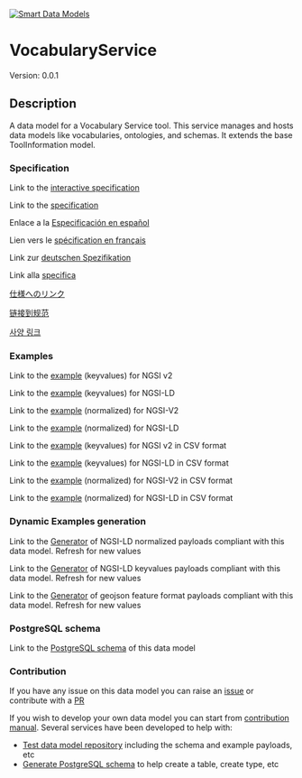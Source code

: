 [![Smart Data Models](https://smartdatamodels.org/wp-content/uploads/2022/01/SmartDataModels_logo.png "Logo")](https://smartdatamodels.org)
# VocabularyService
Version: 0.0.1

## Description 

A data model for a Vocabulary Service tool. This service manages and hosts data models like vocabularies, ontologies, and schemas. It extends the base ToolInformation model.
### Specification

Link to the [interactive specification](https://swagger.lab.fiware.org/?url=https://smart-data-models.github.io/dataModel.DataSpace/VocabularyService/swagger.yaml)

Link to the [specification](https://github.com/smart-data-models/dataModel.DataSpace/blob/master/VocabularyService/doc/spec.md)

Enlace a la [Especificación en español](https://github.com/smart-data-models/dataModel.DataSpace/blob/master/VocabularyService/doc/spec_ES.md)

Lien vers le [spécification en français](https://github.com/smart-data-models/dataModel.DataSpace/blob/master/VocabularyService/doc/spec_FR.md)

Link zur [deutschen Spezifikation](https://github.com/smart-data-models/dataModel.DataSpace/blob/master/VocabularyService/doc/spec_DE.md)

Link alla [specifica](https://github.com/smart-data-models/dataModel.DataSpace/blob/master/VocabularyService/doc/spec_IT.md)

[仕様へのリンク](https://github.com/smart-data-models/dataModel.DataSpace/blob/master/VocabularyService/doc/spec_JA.md)

[链接到规范](https://github.com/smart-data-models/dataModel.DataSpace/blob/master/VocabularyService/doc/spec_ZH.md)

[사양 링크](https://github.com/smart-data-models/dataModel.DataSpace/blob/master/VocabularyService/doc/spec_KO.md)
### Examples

Link to the [example](https://smart-data-models.github.io/dataModel.DataSpace/VocabularyService/examples/example.json) (keyvalues) for NGSI v2

Link to the [example](https://smart-data-models.github.io/dataModel.DataSpace/VocabularyService/examples/example.jsonld) (keyvalues) for NGSI-LD

Link to the [example](https://smart-data-models.github.io/dataModel.DataSpace/VocabularyService/examples/example-normalized.json) (normalized) for NGSI-V2

Link to the [example](https://smart-data-models.github.io/dataModel.DataSpace/VocabularyService/examples/example-normalized.jsonld) (normalized) for NGSI-LD

Link to the [example](https://github.com/smart-data-models/dataModel.DataSpace/blob/master/VocabularyService/examples/example.json.csv) (keyvalues) for NGSI v2 in CSV format

Link to the [example](https://github.com/smart-data-models/dataModel.DataSpace/blob/master/VocabularyService/examples/example.jsonld.csv) (keyvalues) for NGSI-LD in CSV format

Link to the [example](https://github.com/smart-data-models/dataModel.DataSpace/blob/master/VocabularyService/examples/example-normalized.json.csv) (normalized) for NGSI-V2 in CSV format

Link to the [example](https://github.com/smart-data-models/dataModel.DataSpace/blob/master/VocabularyService/examples/example-normalized.jsonld.csv) (normalized) for NGSI-LD in CSV format
### Dynamic Examples generation

Link to the [Generator](https://smartdatamodels.org/extra/ngsi-ld_generator.php?schemaUrl=https://raw.githubusercontent.com/smart-data-models/dataModel.DataSpace/master/VocabularyService/schema.json&email=info@smartdatamodels.org) of NGSI-LD normalized payloads compliant with this data model. Refresh for new values

Link to the [Generator](https://smartdatamodels.org/extra/ngsi-ld_generator_keyvalues.php?schemaUrl=https://raw.githubusercontent.com/smart-data-models/dataModel.DataSpace/master/VocabularyService/schema.json&email=info@smartdatamodels.org) of NGSI-LD keyvalues payloads compliant with this data model. Refresh for new values

Link to the [Generator](https://smartdatamodels.org/extra/geojson_features_generator.php?schemaUrl=https://raw.githubusercontent.com/smart-data-models/dataModel.DataSpace/master/VocabularyService/schema.json&email=info@smartdatamodels.org) of geojson feature format payloads compliant with this data model. Refresh for new values
### PostgreSQL schema

Link to the [PostgreSQL schema](https://github.com/smart-data-models/dataModel.DataSpace/blob/master/VocabularyService/schema.sql) of this data model
### Contribution

 If you have any issue on this data model you can raise an [issue](https://github.com/smart-data-models/dataModel.DataSpace/issues)  or contribute with a [PR](https://github.com/smart-data-models/dataModel.DataSpace/pulls)

 If you wish to develop your own data model you can start from [contribution manual](https://bit.ly/contribution_manual). Several services have been developed to help with: 
 - [Test data model repository](https://smartdatamodels.org/index.php/data-models-contribution-api/) including the schema and example payloads, etc
 - [Generate PostgreSQL schema](https://smartdatamodels.org/index.php/sql-service/) to help create a table, create type, etc